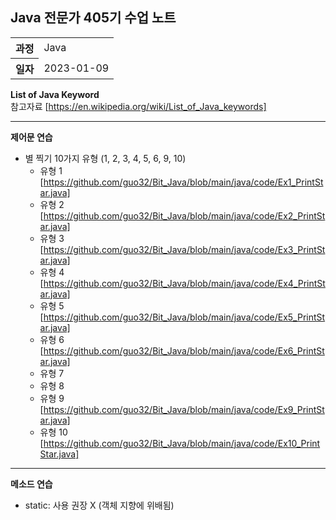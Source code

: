 ## Java 전문가 405기 수업 노트
<table>
  <tr>
    <th>과정</th>
    <td>Java</td>
  </tr>
  <tr>
    <th>일자</th>
    <td>2023-01-09</td>
  </tr>
</table>

**List of Java Keyword** <br>
참고자료 [https://en.wikipedia.org/wiki/List_of_Java_keywords]

<hr>

**제어문 연습**
* 별 찍기 10가지 유형 (1, 2, 3, 4, 5, 6, 9, 10)
    * 유형 1 [https://github.com/guo32/Bit_Java/blob/main/java/code/Ex1_PrintStar.java]
    * 유형 2 [https://github.com/guo32/Bit_Java/blob/main/java/code/Ex2_PrintStar.java]
    * 유형 3 [https://github.com/guo32/Bit_Java/blob/main/java/code/Ex3_PrintStar.java]
    * 유형 4 [https://github.com/guo32/Bit_Java/blob/main/java/code/Ex4_PrintStar.java]
    * 유형 5 [https://github.com/guo32/Bit_Java/blob/main/java/code/Ex5_PrintStar.java]
    * 유형 6 [https://github.com/guo32/Bit_Java/blob/main/java/code/Ex6_PrintStar.java]
    * 유형 7
    * 유형 8
    * 유형 9 [https://github.com/guo32/Bit_Java/blob/main/java/code/Ex9_PrintStar.java]
    * 유형 10 [https://github.com/guo32/Bit_Java/blob/main/java/code/Ex10_PrintStar.java]

<hr>

**메소드 연습**
* static: 사용 권장 X (객체 지향에 위배됨)
